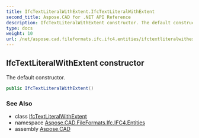 ```yaml
---
title: IfcTextLiteralWithExtent.IfcTextLiteralWithExtent
second_title: Aspose.CAD for .NET API Reference
description: IfcTextLiteralWithExtent constructor. The default constructor
type: docs
weight: 10
url: /net/aspose.cad.fileformats.ifc.ifc4.entities/ifctextliteralwithextent/ifctextliteralwithextent/
---
```

## IfcTextLiteralWithExtent constructor

The default constructor.

```csharp
public IfcTextLiteralWithExtent()
```

### See Also

* class [IfcTextLiteralWithExtent](../)
* namespace [Aspose.CAD.FileFormats.Ifc.IFC4.Entities](../../ifctextliteralwithextent/)
* assembly [Aspose.CAD](../../../)


